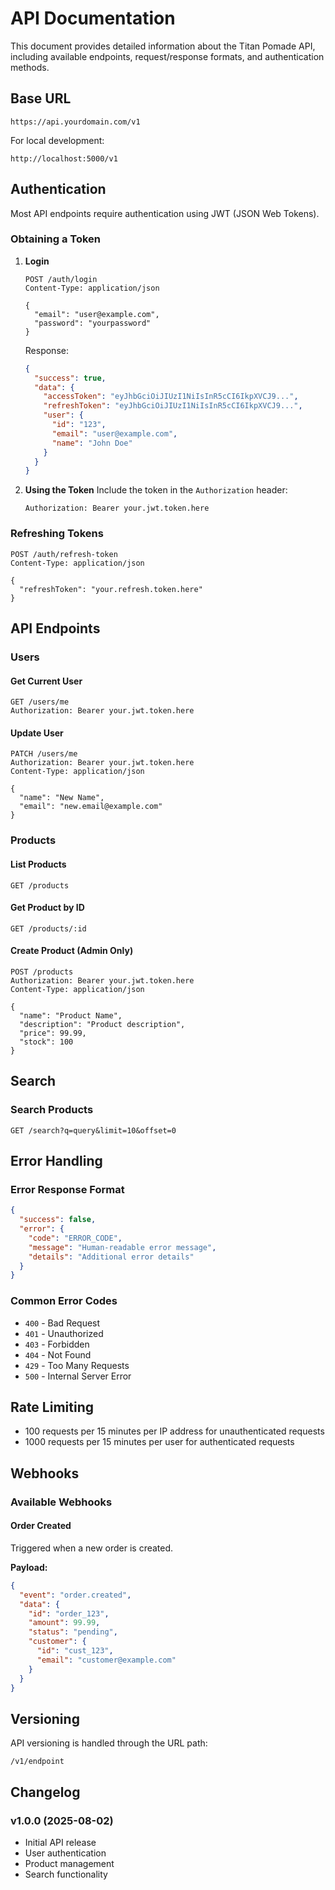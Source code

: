 # API Documentation

This document provides detailed information about the Titan Pomade API, including available endpoints, request/response formats, and authentication methods.

## Base URL

```
https://api.yourdomain.com/v1
```

For local development:
```
http://localhost:5000/v1
```

## Authentication

Most API endpoints require authentication using JWT (JSON Web Tokens).

### Obtaining a Token

1. **Login**
   ```http
   POST /auth/login
   Content-Type: application/json
   
   {
     "email": "user@example.com",
     "password": "yourpassword"
   }
   ```

   Response:
   ```json
   {
     "success": true,
     "data": {
       "accessToken": "eyJhbGciOiJIUzI1NiIsInR5cCI6IkpXVCJ9...",
       "refreshToken": "eyJhbGciOiJIUzI1NiIsInR5cCI6IkpXVCJ9...",
       "user": {
         "id": "123",
         "email": "user@example.com",
         "name": "John Doe"
       }
     }
   }
   ```

2. **Using the Token**
   Include the token in the `Authorization` header:
   ```
   Authorization: Bearer your.jwt.token.here
   ```

### Refreshing Tokens

```http
POST /auth/refresh-token
Content-Type: application/json

{
  "refreshToken": "your.refresh.token.here"
}
```

## API Endpoints

### Users

#### Get Current User
```http
GET /users/me
Authorization: Bearer your.jwt.token.here
```

#### Update User
```http
PATCH /users/me
Authorization: Bearer your.jwt.token.here
Content-Type: application/json

{
  "name": "New Name",
  "email": "new.email@example.com"
}
```

### Products

#### List Products
```http
GET /products
```

#### Get Product by ID
```http
GET /products/:id
```

#### Create Product (Admin Only)
```http
POST /products
Authorization: Bearer your.jwt.token.here
Content-Type: application/json

{
  "name": "Product Name",
  "description": "Product description",
  "price": 99.99,
  "stock": 100
}
```

## Search

### Search Products
```http
GET /search?q=query&limit=10&offset=0
```

## Error Handling

### Error Response Format
```json
{
  "success": false,
  "error": {
    "code": "ERROR_CODE",
    "message": "Human-readable error message",
    "details": "Additional error details"
  }
}
```

### Common Error Codes
- `400` - Bad Request
- `401` - Unauthorized
- `403` - Forbidden
- `404` - Not Found
- `429` - Too Many Requests
- `500` - Internal Server Error

## Rate Limiting

- 100 requests per 15 minutes per IP address for unauthenticated requests
- 1000 requests per 15 minutes per user for authenticated requests

## Webhooks

### Available Webhooks

#### Order Created
Triggered when a new order is created.

**Payload:**
```json
{
  "event": "order.created",
  "data": {
    "id": "order_123",
    "amount": 99.99,
    "status": "pending",
    "customer": {
      "id": "cust_123",
      "email": "customer@example.com"
    }
  }
}
```

## Versioning

API versioning is handled through the URL path:
```
/v1/endpoint
```

## Changelog

### v1.0.0 (2025-08-02)
- Initial API release
- User authentication
- Product management
- Search functionality
